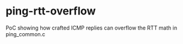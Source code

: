 # ping-rtt-overflow
PoC showing how crafted ICMP replies can overflow the RTT math in ping_common.c
